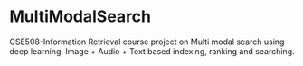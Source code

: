 # MultiModalSearch
CSE508-Information Retrieval course project on Multi modal search using deep learning.
Image + Audio + Text based indexing, ranking and searching.

